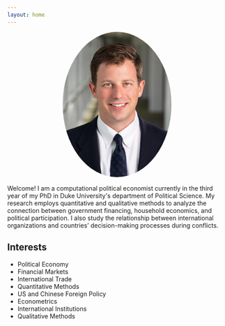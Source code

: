 ```yaml
---
layout: home
---
```


<p align="center">
  <!-- <a href="url"><img src="https://user-images.githubusercontent.com/45393549/104230721-eeab8380-541b-11eb-9c2f-0f43cae4c3a7.jpg" width="250" style="border-radius:50%"></a> -->
  <a href="url"><img src= "/assets/images/portrait_web.jpg" width="250" style="border-radius:50%"></a>
</p>

Welcome! I am a computational political economist currently in the third year of my PhD in Duke University's department of Political Science. My research employs quantitative and qualitative methods to analyze the connection between government financing, household economics, and political participation. I also study the relationship between international organizations and countries’ decision-making processes during conflicts.

## Interests
- Political Economy
- Financial Markets
- International Trade
- Quantitative Methods
- US and Chinese Foreign Policy
- Econometrics
- International Institutions
- Qualitative Methods
